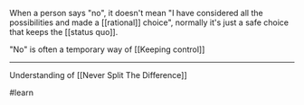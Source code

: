 When a person says "no", it doesn't mean "I have considered all the possibilities and made a [[rational]] choice", normally it's just a safe choice that keeps  the [[status quo]].

"No" is often a temporary way of [[Keeping control]]

---

Understanding of [[Never Split The Difference]]

#learn